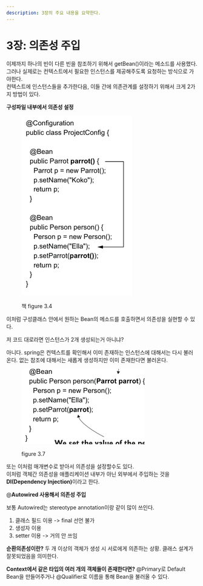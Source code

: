 ```yaml
---
description: 3장의 주요 내용을 요약한다.
---
```


# 3장: 의존성 주입

이제까지 하나의 빈이 다른 빈을 참조하기 위해서 getBean()이라는 메소드를 사용했다.\
그러나 실제로는 컨텍스트에서 필요한 인스턴스를 제공해주도록 요청하는 방식으로 가야한다.\
컨텍스트에 인스턴스들을 추가한다음, 이들 간에 의존관계를 설정하기 위해서 크게 2가지 방법이 있다.

**구성파일 내부에서 의존성 설정**

<figure><img src="../../.gitbook/assets/image (1) (1).png" alt=""><figcaption><p>책 figure 3.4</p></figcaption></figure>

이처럼 구성클래스 안에서 원하는 Bean의 메소드를 호출하면서 의존성을 실현할 수 있다.&#x20;

&#x20;저 코드 대로라면 인스턴스가 2개 생성되는거 아니냐?

아니다. spring은 컨텍스트를 확인해서 이미 존재하는 인스턴스에 대해서는 다시 불러온다. 없는 참조에 대해서는 새롭게 생성하지만 이미 존재한다면 불러온다.

<figure><img src="../../.gitbook/assets/image (1) (1) (1).png" alt=""><figcaption><p>figure 3.7</p></figcaption></figure>

또는 이처럼 매개변수로 받아서 의존성을 설정할수도 있다.\
이처럼 객체간 의존성을 애플리케이션 내부가 아닌 외부에서 주입하는 것을 **DI(Dependency Injection)**&#xC774;라고 한다.



@**Autowired 사용해서 의존성 주입**

보통 Autowired는 stereotype annotation이랑 같이 많이 쓰인다.

1. 클래스 필드 이용 -> final 선언 불가
2. 생성자 이용
3. setter 이용 -> 거의 안 쓰임

**순환의존성이란?** 두 개 이상의 객체가 생성 시 서로에게 의존하는 상황. 클래스 설계가 잘못되었음을 의미한다.

**Context에서 같은 타입의 여러 개의 객체들이 존재한다면?**  @Primary로 Default Bean을 만들어주거나 @Qualifier로 이름을 통해 Bean을 불러올 수 있다.

